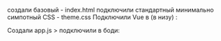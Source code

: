 создали базовый - index.html
подключили стандартный минимально симпотный CSS - theme.css
Подключили Vue в <body> (в низу) :
<script src="https://unpkg.com/vue@3"></script>
Создали app.js > подключили в боди:
<script src="app.js"></script>
